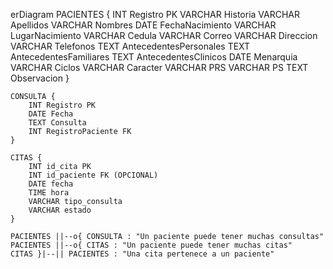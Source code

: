 erDiagram
    PACIENTES {
        INT Registro PK
        VARCHAR Historia
        VARCHAR Apellidos
        VARCHAR Nombres
        DATE FechaNacimiento
        VARCHAR LugarNacimiento
        VARCHAR Cedula
        VARCHAR Correo
        VARCHAR Direccion
        VARCHAR Telefonos
        TEXT AntecedentesPersonales
        TEXT AntecedentesFamiliares
        TEXT AntecedentesClinicos
        DATE Menarquia
        VARCHAR Ciclos
        VARCHAR Caracter
        VARCHAR PRS
        VARCHAR PS
        TEXT Observacion
    }

    CONSULTA {
        INT Registro PK
        DATE Fecha
        TEXT Consulta
        INT RegistroPaciente FK
    }

    CITAS {
        INT id_cita PK
        INT id_paciente FK (OPCIONAL)
        DATE fecha
        TIME hora
        VARCHAR tipo_consulta
        VARCHAR estado
    }

    PACIENTES ||--o{ CONSULTA : "Un paciente puede tener muchas consultas"
    PACIENTES ||--o{ CITAS : "Un paciente puede tener muchas citas"
    CITAS }|--|| PACIENTES : "Una cita pertenece a un paciente"
